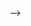 <!-- // import { StyleSheet, Text, View, TextInput, Image } from "react-native";
// import React from "react";

// const App = () => {
//     const TextInputCustom = ({name, color}) => {
//         return (
//             <TextInput placeholder={` ${name}`}
//             style={{
//                 borderColor:'gray',
//                 width:'90%',
//                 height:'64px',
//                 marginBottom:10,
//                 padding:10,
//                 color:color,
//                 backgroundColor:'white',
//                 shadowColor:'black',
//                 shadowRadius:1,
//                 shadowOpacity:0.2
//             }}
//             />
//         )
//     }

// const ButtonCustom =({color, text}) => {
//     return (
//         <View style={{
//             backgroundColor:color,
//             width:'90%',
//             height:50,
//             borderRadius:20,
//             justifyContent:'center'
//         }}>
//             <Text style={{
//                 textAlign:'center',
//                 fontSize:15,
//                 color:'white'
//             }}> {text}

//             </Text>
//         </View>
//     )
// }

// return (
//     <View style={{
//         flex:1,
//         backgroundColor:'#F5F5F5'
//     }}>
//         <View style={{
//             flex:1,
//             alignItems:'flex-start',
//             justifyContent:'flex-start',
//             width:'100%',
//             paddingLeft:'14px',
//             top:106
//         }}>
//             <Text style={{
//                 fontSize:'34px',
//                 lineHeight:'34px',
//                 fontWeight:'bold',
//                 color:'#222222'
//             }}>Forgot Password</Text>
//         </View>

//         <View style={{
//             flex:1,
//         }}>
//             <Text style={{
//                 color:'#222222',
//                 alignSelf:'center',
//                 padding:20,
//                 bottom:50
//             }}>Please, enteer your email addrerss. You will receive a link to create a new password via email.</Text>
//         </View>

//         <View style={{
//             flex:1,
//             width:'100%',
//             height:'64px',
//             bottom:180,
//             alignItems:'center',
//             alignSelf:'center'
//         }}>
//             <TextInputCustom name='Email' color='#666666'/>
//         </View>


//         <View style={{
//             flex:1,
//             justifyContent:'flex-end',
//             alignItems:'center',
//             bottom:500,
//             width:'100%'
//         }}>
//             <ButtonCustom color='red' text='SEND'/>
//         </View>
//         </View>
// )
// }
// export default App

// import { StyleSheet, Text, View } from "react-native";
// import React from "react";
// import { useFonts } from "expo-font";

// const App = () => {
//     const [fontsLoaded] = useFonts({
//         'Metro-Bold': require('./assets/fonts/Metropolis-Bold.otf'),
//         'Metro-Black': require('./assets/fonts/Metropolis-Black.otf'),
//         'Metro-Light': require('./assets/fonts/Metropolis-Light.otf'),
//         'Metro-Medium': require('./assets/fonts/Metropolis-Medium.otf'),
//         'Metro-SemiBold': require('./assets/fonts/Metropolis-SemiBold.otf'),
//     })

//     if (!fontsLoaded) return <View>
//         <Text>Font Tidak Ditemukan</Text>
//     </View>

//     return(
//         <View style={{
//             flex: 1,
//             justifyContent: 'center',
//             alignItems: 'center',
//         }}>
//             <Text style={{
//                 fontSize: 30
//             }}>Font Biasa</Text>
//             <Text style={{
//                 fontSize: 30,
//                 fontFamily:'Metro-Bold'
//             }}>Font Metro Bold</Text>
//             <Text style={{
//                 fontSize: 30,
//                 fontFamily:'Metro-Black'
//             }}>Font Metro Black</Text>
//             <Text style={{
//                 fontSize: 30,
//                 fontFamily:'Metro-Light'
//             }}>Font Metro Light</Text>
//             <Text style={{
//                 fontSize: 30,
//                 fontFamily:'Metro-Medium'
//             }}>Font Metro Medium</Text>
//             <Text style={{
//                 fontSize: 30,
//                 fontFamily:'Metro-SemiBold'
//             }}>Font Metro Semi Bold</Text>

//         </View>
//     )
// }

// export default App

// import { StyleSheet, Text, View, TextInput, Image } from "react-native";
// import React from "react";
// import { useFonts } from "expo-font";

//     const TextInputCustom = ({name, color}) => {
//         return (
//             <TextInput placeholder={` ${name}`}
//             style={{
//                 borderColor:'gray',
//                 width:'90%',
//                 height:'64px',
//                 marginBottom:10,
//                 padding:10,
//                 color:color,
//                 backgroundColor:'white',
//                 shadowColor:'black',
//                 shadowRadius:1,
//                 shadowOpacity:0.2
//             }}
//             />
//         )
//     }

// const ButtonCustom =({color, text}) => {
//     return (
//         <View style={{
//             backgroundColor:color,
//             width:'90%',
//             height:50,
//             borderRadius:20,
//             justifyContent:'center'
//         }}>
//             <Text style={{
//                 textAlign:'center',
//                 fontSize:15,
//                 color:'white'
//             }}> {text}

//             </Text>
//         </View>
//     )
// }

// const App = () => {
//     const [fontsLoaded, fontError] = useFonts({
//         'Metro-Bold': require('./assets/fonts/Metropolis-Bold.otf'),
//         'Metro-Black': require('./assets/fonts/Metropolis-Black.otf'),
//         'Metro-Light': require('./assets/fonts/Metropolis-Light.otf'),
//         'Metro-Medium': require('./assets/fonts/Metropolis-Medium.otf'),
//         'Metro-SemiBold': require('./assets/fonts/Metropolis-SemiBold.otf'),
//     })

//     if (!fontsLoaded) return <View>
//         <Text>Font Tidak Ditemukan</Text>
//     </View>
// return (
//     <View style={{
//         flex:1,
//         backgroundColor:'#F5F5F5'
//     }}>
//         <View style={{
//             flex:1,
//             alignItems:'flex-start',
//             justifyContent:'flex-start',
//             width:'100%',
//             paddingLeft:'14px',
//             top:106
//         }}>
//             <Text style={{
//                 fontSize:'34px',
//                 lineHeight:'34px',
//                 color:'#222222',
//                 fontFamily:'Metro-Bold'
//             }}>Login</Text>
//         </View>

//         <View style={{
//             flex:1,
//             width:'100%',
//             height:'64px',
//             top:40,
//             alignItems:'center',
//             alignSelf:'center',
//             fontFamily:'Metro-Medium'
//         }}>
//             <TextInputCustom name='Email' color='#666666'/>
//             <TextInputCustom name='Password' color='#666666'/>
//         </View>

//         <View style={{
//             flex:1,
//             top:50,
//         }}>
//             <Text style={{
//                 color:'#222222',
//                 alignSelf:'flex-end',
//                 right:30,
//                 fontFamily:'Metro-SemiBold'
//             }}>Forgot Password?</Text>
//         </View>

//         <View style={{
//             flex:1,
//             justifyContent:'flex-end',
//             alignItems:'center',
//             bottom:150,
//             width:'100%',
//             fontFamily:'Metro-Black'
//         }}>
//             <ButtonCustom color='red' text='LOGIN'/>
//         </View>

//         <View style={{
//             alignSelf:'center',
//             bottom:50
//         }}>
//             <Text style={{
//                 color:'#222222',
//                 fontSize:14,
//                 fontFamily:'Metro-SemiBold',
//             }}>Or sign up with social account</Text>
//         </View>

//         <View style={{
//             flexDirection: 'row',
//             columnGap: 10,
//             alignSelf:'center',
//             bottom:40
//         }}>
//             <View style={{
//                 backgroundColor: 'white',
//                 borderRadius:10,
//                 padding:10
//             }}>
//                 <Image source={require('./assets/img/google.png')} style={{width:30, height:30, resizeMode:'contain'}}/>
//             </View>

//             <View style={{
//                 backgroundColor: 'white',
//                 borderRadius:10,
//                 padding:10
//             }}>
//                 <Image source={require('./assets/img/facebook.png')} style={{width:30, height:30, resizeMode:'contain'}}/>
//             </View>
//         </View>
            
//         </View>
// )
// }
// export default App

// import { StyleSheet, Text, View, TextInput, Image } from "react-native";
// import React from "react";
// import { useFonts } from "expo-font";

//     const TextInputCustom = ({name, color}) => {
//         return (
//             <TextInput placeholder={` ${name}`}
//             style={{
//                 borderColor:'gray',
//                 width:'90%',
//                 height:'64px',
//                 marginBottom:10,
//                 padding:10,
//                 color:color,
//                 backgroundColor:'white',
//                 shadowColor:'black',
//                 shadowRadius:1,
//                 shadowOpacity:0.2
//             }}
//             />
//         )
//     }


// const ButtonCustom =({color, text}) => {
//     return (
//         <View style={{
//             backgroundColor:color,
//             width:'90%',
//             height:50,
//             borderRadius:20,
//             justifyContent:'center'
//         }}>
//             <Text style={{
//                 textAlign:'center',
//                 fontSize:15,
//                 color:'white'
//             }}> {text}

//             </Text>
//         </View>
//     )
// }

// const App = () => {
//     const [fontsLoaded] = useFonts({
//                 'Metro-Bold': require('./assets/fonts/Metropolis-Bold.otf'),
//                 'Metro-Black': require('./assets/fonts/Metropolis-Black.otf'),
//                 'Metro-Light': require('./assets/fonts/Metropolis-Light.otf'),
//                 'Metro-Medium': require('./assets/fonts/Metropolis-Medium.otf'),
//                 'Metro-SemiBold': require('./assets/fonts/Metropolis-SemiBold.otf'),
//             })
        
//             if (!fontsLoaded) return <View>
//                 <Text>Font Tidak Ditemukan</Text>
//             </View>
// return (
//     <View style={{
//         flex:1,
//         backgroundColor:'#F5F5F5'
//     }}>
//         <View style={{
//             flex:1,
//             alignItems:'flex-start',
//             justifyContent:'flex-start',
//             width:'100%',
//             paddingLeft:'14px',
//             top:106
//         }}>
//             <Text style={{
//                 fontSize:'34px',
//                 lineHeight:'34px',
//                 fontWeight:'bold',
//                 color:'#222222',
//                 fontFamily: 'Metro-Bold'
//             }}>Sign Up</Text>
//         </View>

//         <View style={{
//             flex:1,
//             width:'100%',
//             height:'64px',
//             top:40,
//             alignItems:'center',
//             alignSelf:'center',
//             fontFamily:'Metro-Medium'
//         }}>
//             <TextInputCustom name='Name' color='#666666'/>
//             <TextInputCustom name='Email' color='#666666'/>
//             <TextInputCustom name='Password' color='#666666'/>
//         </View>

//         <View style={{
//             flex:1,
//             top:50,
//         }}>
//             <Text style={{
//                 color:'#222222',
//                 alignSelf:'flex-end',
//                 right:30,
//                 fontFamily:'Metro-Medium'
//             }}>Already have an account?</Text>
//         </View>

//         <View style={{
//             flex:1,
//             justifyContent:'flex-end',
//             alignItems:'center',
//             bottom:150,
//             width:'100%',
//             fontFamily:'Metro-Bold'
//         }}>
//             <ButtonCustom color='red' text='SIGN UP'/>
//         </View>

//         <View style={{
//             alignSelf:'center',
//             bottom:40
//         }}>
//             <Text style={{
//                 color:'#222222',
//                 fontSize:14,
//                 fontFamily:'Metro-Medium'
//             }}>Or sign up with social account</Text>
//         </View>

//         <View style={{
//             flexDirection: 'row',
//             columnGap: 10,
//             alignSelf:'center',
//             bottom:30
//         }}>
//             <View style={{
//                 backgroundColor: 'white',
//                 borderRadius:10,
//                 padding:10
//             }}>
//                 <Image source={require('./assets/img/google.png')} style={{width:30, height:30, resizeMode:'contain'}}/>
//             </View>

//             <View style={{
//                 backgroundColor: 'white',
//                 borderRadius:10,
//                 padding:10
//             }}>
//                 <Image source={require('./assets/img/facebook.png')} style={{width:30, height:30, resizeMode:'contain'}}/>
//             </View>
//         </View>
            
//         </View>
// )
// }
// export default App

// import { StyleSheet, Text, View, TextInput, Image } from "react-native";
// import React from "react";
// import { useFonts } from "expo-font";

// const TextInputCustom = ({name, color}) => {
//     return (
//             <TextInput placeholder={` ${name}`}
//             style={{
//                 borderColor:'gray',
//                 width:'90%',
//                 height:'64px',
//                 marginBottom:10,
//                 padding:10,
//                 color:color,
//                 backgroundColor:'white',
//                 shadowColor:'black',
//                 shadowRadius:1,
//                 shadowOpacity:0.2
//             }}
//             />
//         )
//     }
    
//     const ButtonCustom =({color, text}) => {
//         return (
//             <View style={{
//                 backgroundColor:color,
//                 width:'90%',
//                 height:50,
//                 borderRadius:20,
//                 justifyContent:'center'
//             }}>
//             <Text style={{
//                 textAlign:'center',
//                 fontSize:15,
//                 color:'white'
//             }}> {text}

//             </Text>
//         </View>
//     )
// }


//* Use Font

// const App = () => {
//     const [fontsLoaded] = useFonts({
//         'Metro-Bold': require('./assets/fonts/Metropolis-Bold.otf'),
//         'Metro-Black': require('./assets/fonts/Metropolis-Black.otf'),
//         'Metro-Light': require('./assets/fonts/Metropolis-Light.otf'),
//         'Metro-Medium': require('./assets/fonts/Metropolis-Medium.otf'),
//         'Metro-SemiBold': require('./assets/fonts/Metropolis-SemiBold.otf'),
//         })
//         if (!fontsLoaded) return <View>
//             <Text>Font Tidak Ditemukan</Text>
//             </View>
// return (
//     <View style={{
//         flex:1,
//         backgroundColor:'#F5F5F5'
//     }}>
//         <View style={{
//             flex:1,
//             alignItems:'flex-start',
//             justifyContent:'flex-start',
//             width:'100%',
//             paddingLeft:'14px',
//             top:106
//         }}>
//             <Text style={{
//                 fontSize:'34px',
//                 lineHeight:'34px',
//                 fontFamily:'Metro-Bold',
//                 color:'#222222'
//             }}>Forgot Password</Text>
//         </View>

//         <View style={{
//             flex:1,
//         }}>
//             <Text style={{
//                 color:'#222222',
//                 alignSelf:'center',
//                 padding:20,
//                 bottom:10,
//                 fontFamily:'Metro-Medium'
//             }}>Please, enteer your email addrerss. You will receive a link to create a new password via email.</Text>
//         </View>

//         <View style={{
//             flex:1,
//             width:'100%',
//             height:'64px',
//             bottom:100,
//             alignItems:'center',
//             alignSelf:'center',
//             fontFamily:'Metro-Medium'
//         }}>
//             <TextInputCustom name='Email' color='#666666'/>
//         </View>

//         <View style={{
//             flex:1,
//             justifyContent:'flex-end',
//             alignItems:'center',
//             bottom:270,
//             width:'100%',
//             fontFamily:'Metro-SemiBold'
//         }}>
//             <ButtonCustom color='red' text='SEND'/>
//         </View>
//         </View>
// )
// }
// export default App -->

<!-- Navigation dan Taksbar

import * as React from 'react';
import { View, Text, Button } from 'react-native';
import { NavigationContainer} from '@react-navigation/native';
import { createNativeStackNavigator } from '@react-navigation/native-stack';
import LoginPage from './assets/component/Login';
import { createBottomTabNavigator } from '@react-navigation/bottom-tabs';
import HomeAktif from './assets/img/homeAktf.jpg';
import HomeTdkAktif from './assets/img/homeNon.jpg';
import shopAktif from './assets/img/shopAktf.jpg';
import shopTdkAktif from './assets/img/shopNon.jpg';
import { Image } from 'react-native'; -->

<!-- // Navigation Bagian 1 
// const Tab = createBottomTabNavigator();
// function MyTabs() {
//     return (~
//         <Tab.Navigator>
//             <Tab.Screen
//             options = {{
//                 headerShown: false,
//             }}
//             name = "Home" component = {HomeScreen}/>
//             <Tab.Screen name = "Login" component = {LoginPage}/>
//             </Tab.Navigator>
//     );
// }

// function HomeScreen({ navigation }) {
//     return (
//         <View style = {{ 
//             flex: 1, 
//             alignItems: 'center', 
//             justifyContent: 'center', 
//             }}>
//             <Text style = {{
//                 bottom:30,
//                 fontSize:30,
//                 fontWeight:'bold'
                
//             }}> Home Screen</Text>
//             <Button
//             title = 'Go To Login'
//             onPress = {() => navigation.navigate('Login')}/>
//         </View>
//     );
// }
// const Stack = createNativeStackNavigator();
// function App() {
//     return (
//         <NavigationContainer>
//             <Stack.Navigator>
//                <Stack.Screen name = 'Home' component = {MyTabs}/>
//                </Stack.Navigator>
//                </NavigationContainer>
//     );
// }
// export default App;

// Navigation Bagian 2 -->
<!-- const Tab = createBottomTabNavigator();

function MyTabs() {
    return (
        <Tab.Navigator>
            <Tab.Screen
            name="Home" 
            component={HomeScreen}
            options = {{
                headerShown: false,
                tabBarIcon: ({focused}) => (
                    <Image
                    source = {focused ? HomeAktif : HomeTdkAktif}
                    style = {{ width: 40, height: 40 }}
                 />
              ),
            }}
         />
            <Tab.Screen
            name = "Login"
            component = {LoginPage}
            options = {{
                tabBarIcon: ({focused}) => (
                    <Image
                    source = { focused ? shopAktif : shopTdkAktif }
                    style = {{ width: 40, height: 40 }}
                 />
               ),
            }}
         />
            </Tab.Navigator>
    );
}

function HomeScreen({ navigation }) {
    return (
        <View style = {{ flex: 1, alignItems: 'center', justifyContent: 'center' }}>
            <Text>Home Screen</Text>
            <Button
             title = 'Go To Login'
             onPress = {() => navigation.navigate('Login')}
                />
        </View>
    );
}

const Stack = createNativeStackNavigator();

function App() {
    return (
        <NavigationContainer>
            <Stack.Navigator>
                <Stack.Screen name = 'Home' component = {MyTabs}/>
                <Stack.Screen name = 'Login' component = {LoginPage}/>
                </Stack.Navigator>
                </NavigationContainer>
    );
}

export default App; --> -->

<!-- import * as React from 'react';
import { View, Text, Image, TouchableOpacity } from 'react-native';
import { NavigationContainer } from '@react-navigation/native';
import { createNativeStackNavigator } from '@react-navigation/native-stack';
import LoginPage from './component/Login';
import SignUpPage from './component/SignUp';
import ForgotPasswordPage from './component/ForgotPassword';
import { createBottomTabNavigator } from '@react-navigation/bottom-tabs';
import HomeAktif from './assets/img/HomeAktif.jpg';
import HomeNonAktif from './assets/img/HomeNon.jpg';
import ShopAktif from './assets/img/ShopAktif.jpg';
import ShopNonAktif from './assets/img/ShopNon.jpg';
import shopPage from './component/shopPage';
import { useFonts } from 'expo-font';

const Tab = createBottomTabNavigator();

function MyTabs(){
  return (
    <Tab.Navigator>
      <Tab.Screen name="Login" component={LoginPage}
      options={{
        headerShown:false, tabBarIcon:({focused}) => (
        <Image source={focused ? HomeAktif : HomeNonAktif} style={{width:30, height:30}} />
      )
    }}
    />

<Tab.Screen name="Shop" component={shopPage}
      options={{
        headerShown:false, tabBarIcon:({focused}) => (
        <Image source={focused ? ShopAktif : ShopNonAktif} style={{width:30, height:30}} />
      )
    }}
    />

<Tab.Screen name="SignUp" component={SignUpPage}
      options={{
        headerShown:false, tabBarIcon:({focused}) => (
        <Image source={focused ? ShopAktif : ShopNonAktif} style={{width:30, height:30}} />
      )
    }}
    />
<Tab.Screen name="ForgotPassword" component={ForgotPasswordPage}
      options={{
        headerShown:false, tabBarIcon:({focused}) => (
        <Image source={focused ? ShopAktif : ShopNonAktif} style={{width:30, height:30}} />
      )
    }}
    />

    
    </Tab.Navigator>
  )
}


const Stack = createNativeStackNavigator();
function App() {
  const [fontLoaded] = useFonts({
    'Metro-Bold': require('./assets/fonts/Metropolis-Bold.otf'),
    'Metro-Medium': require('./assets/fonts/Metropolis-Medium.otf'),
  })
  if (!fontLoaded) {
    return <View>
      <Text>Loading../assets.</Text>
    </View>
  }

  return (
    <NavigationContainer>
      <Stack.Navigator>
        <Stack.Screen name="Home" component={MyTabs} />
        <Stack.Screen name="Login" component={LoginPage} />
        <Stack.Screen name="ForgotPassword" component={ForgotPasswordPage} />
        <Stack.Screen name="Shop" component={shopPage} />
      </Stack.Navigator>
    </NavigationContainer>
  )
}

export default App -->

<!-- import { StyleSheet, Text, View, TextInput } from 'react-native'
import React, { useState } from 'react'
import { Button } from 'react-native-web'
const App = () => {
  const [formLogin, setForm] = useState({
    email: '',
    password: ''
  })
  const onSubmit = () => {
    if (formLogin.email === 'aul' && formLogin.password === 'aa') {
      alert('Login Berhasil')
    } else {
      alert('Login Gagal')
    }
  }
  return (
    <View style={{ flex: 1, justifyContent: 'center', alignItems: 'center' }}>
      <Text>Form Login</Text>
      <View>
        <Text>Email</Text>
        <TextInput
          style={{ height: 40, borderColor: 'gray', borderWidth: 1 }}
          onChangeText={(hasil) => setForm({ ...formLogin, email: hasil })}
          value={formLogin.email}
        />
        <Text>Password</Text>
        <TextInput
          style={{ height: 40, borderColor: 'gray', borderWidth: 1 }}
          onChangeText={(text) => setForm({ ...formLogin, password: text })}
          value={formLogin.password}
        />
        <View style={{ marginTop: 10 }}>
          <Button title="Login" onPress={onSubmit} />
        </View>
        <View>
          <Text>Email: {formLogin.email}</Text>
          <Text>Password: {formLogin.password}</Text>
        </View>
      </View>
    </View>
  )
}
export default App -->